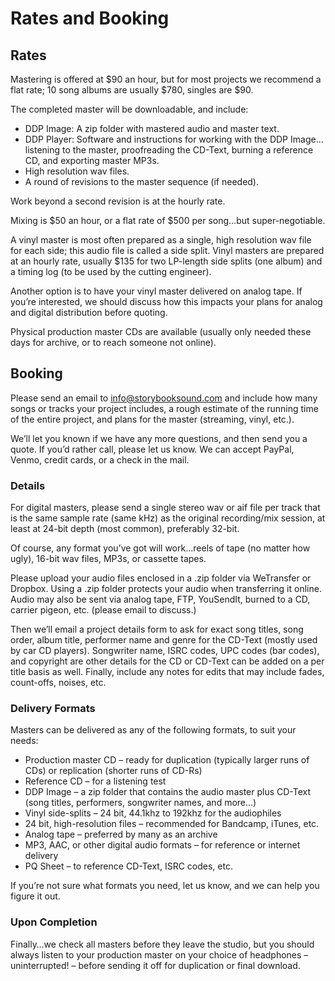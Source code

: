 # Rates and Booking

## Rates

Mastering is offered at $90 an hour, but for most projects we recommend a flat rate; 10 song albums are usually $780, singles are $90.

The completed master will be downloadable, and include:
- DDP Image: A zip folder with mastered audio and master text.
- DDP Player: Software and instructions for working with the DDP Image…listening to the master, proofreading the CD-Text, burning a reference CD, and exporting master MP3s.
- High resolution wav files.
- A round of revisions to the master sequence (if needed).

Work beyond a second revision is at the hourly rate.

Mixing is $50 an hour, or a flat rate of $500 per song…but super-negotiable.

A vinyl master is most often prepared as a single, high resolution wav file for each side; this audio file is called a side split. Vinyl masters are prepared at an hourly rate, usually $135 for two LP-length side splits (one album) and a timing log (to be used by the cutting engineer).

Another option is to have your vinyl master delivered on analog tape. If you’re interested, we should discuss how this impacts your plans for analog and digital distribution before quoting.

Physical production master CDs are available (usually only needed these days for archive, or to reach someone not online).

## Booking

Please send an email to <a href="mailto:info@storybooksound.com">info@storybooksound.com</a> and include how many songs or tracks your project includes, a rough estimate of the running time of the entire project, and plans for the master (streaming, vinyl, etc.).

We’ll let you known if we have any more questions, and then send you a quote. If you’d rather call, please let us know. We can accept PayPal, Venmo, credit cards, or a check in the mail.

### Details

For digital masters, please send a single stereo wav or aif file per track that is the same sample rate (same kHz) as the original recording/mix session, at least at 24-bit depth (most common), preferably 32-bit.

Of course, any format you’ve got will work…reels of tape (no matter how ugly), 16-bit wav files, MP3s, or cassette tapes.

Please upload your audio files enclosed in a .zip folder via WeTransfer or Dropbox. Using a .zip folder protects your audio when transferring it online. Audio may also be sent via analog tape, FTP, YouSendIt, burned to a CD, carrier pigeon, etc. (please email to discuss.)

Then we’ll email a project details form to ask for exact song titles, song order, album title, performer name and genre for the CD-Text (mostly used by car CD players). Songwriter name, ISRC codes, UPC codes (bar codes), and copyright are other details for the CD or CD-Text can be added on a per title basis as well. Finally, include any notes for edits that may include fades, count-offs, noises, etc.

### Delivery Formats

Masters can be delivered as any of the following formats, to suit your needs:

- Production master CD – ready for duplication (typically larger runs of CDs) or replication (shorter runs of CD-Rs)
- Reference CD – for a listening test
- DDP Image – a zip folder that contains the audio master plus CD-Text (song titles, performers, songwriter names, and more…)
- Vinyl side-splits – 24 bit, 44.1khz to 192khz for the audiophiles
- 24 bit, high-resolution files – recommended for Bandcamp, iTunes, etc.
- Analog tape – preferred by many as an archive
- MP3, AAC, or other digital audio formats – for reference or internet delivery
- PQ Sheet – to reference CD-Text, ISRC codes, etc.

If you’re not sure what formats you need, let us know, and we can help you figure it out.

### Upon Completion

Finally…we check all masters before they leave the studio, but you should always listen to your production master on your choice of headphones – uninterrupted! – before sending it off for duplication or final download.
